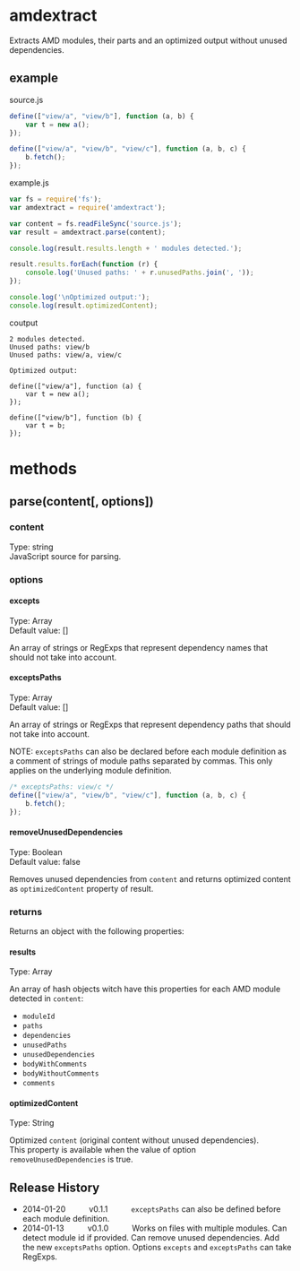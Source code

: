 # amdextract

Extracts AMD modules, their parts and an optimized output without unused dependencies.

## example

source.js  
``` js
define(["view/a", "view/b"], function (a, b) {
	var t = new a();
});

define(["view/a", "view/b", "view/c"], function (a, b, c) {
	b.fetch();
});
```

example.js  
``` js
var fs = require('fs');
var amdextract = require('amdextract');

var content = fs.readFileSync('source.js');
var result = amdextract.parse(content);

console.log(result.results.length + ' modules detected.');

result.results.forEach(function (r) {
	console.log('Unused paths: ' + r.unusedPaths.join(', '));
});

console.log('\nOptimized output:');
console.log(result.optimizedContent);
```

coutput  
``` console
2 modules detected.
Unused paths: view/b
Unused paths: view/a, view/c

Optimized output:

define(["view/a"], function (a) {
	var t = new a();
});

define(["view/b"], function (b) {
	var t = b;
});
```

# methods

## parse(content[, options])

### content
Type: string  
JavaScript source for parsing.

### options

#### excepts  
Type: Array  
Default value: []  

An array of strings or RegExps that represent dependency names that should not take into account.

#### exceptsPaths  
Type: Array  
Default value: []  

An array of strings or RegExps that represent dependency paths that should not take into account.

NOTE: `exceptsPaths` can also be declared before each module definition as a comment of strings of module paths separated by commas. This only applies on the underlying module definition.

``` js
/* exceptsPaths: view/c */
define(["view/a", "view/b", "view/c"], function (a, b, c) {
	b.fetch();
});
```

#### removeUnusedDependencies  
Type: Boolean  
Default value: false

Removes unused dependencies from `content` and returns optimized content as `optimizedContent` property of result.

### returns

Returns an object with the following properties:

#### results  
Type: Array  

An array of hash objects witch have this properties for each AMD module detected in `content`:

- `moduleId`
- `paths`
- `dependencies`
- `unusedPaths`
- `unusedDependencies`
- `bodyWithComments`
- `bodyWithoutComments`
- `comments`

#### optimizedContent  
Type: String  

Optimized `content` (original content without unused dependencies).  
This property is available when the value of option `removeUnusedDependencies` is true.

## Release History
 * 2014-01-20   v0.1.1   `exceptsPaths` can also be defined before each module definition.
 * 2014-01-13   v0.1.0   Works on files with multiple modules. Can detect module id if provided. Can remove unused dependencies. Add the new `exceptsPaths` option. Options `excepts` and `exceptsPaths` can take RegExps.
 